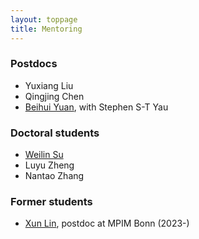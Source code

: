 ```yaml
---
layout: toppage
title: Mentoring
---
```


### Postdocs

- Yuxiang Liu
- Qingjing Chen
- [Beihui Yuan](http://sites.google.com/view/beihuiyuan/home), with Stephen S-T Yau

### Doctoral students

- [Weilin Su](http://wlin-su.github.io)
- Luyu Zheng
- Nantao Zhang

### Former students

- [Xun Lin](http://linlinsai.github.io), postdoc at MPIM Bonn (2023-)

